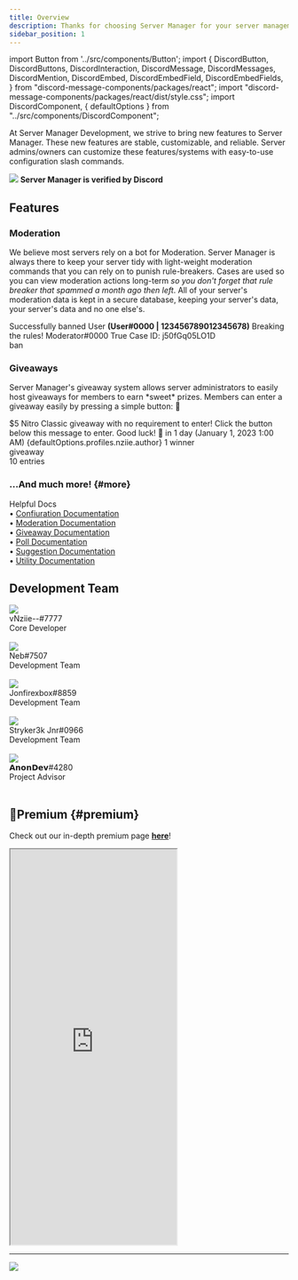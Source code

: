 ```yaml
---
title: Overview
description: Thanks for choosing Server Manager for your server management needs!
sidebar_position: 1
---
```

import Button from '../src/components/Button';
import {
  DiscordButton,
  DiscordButtons,
  DiscordInteraction,
  DiscordMessage,
  DiscordMessages,
  DiscordMention,
  DiscordEmbed,
  DiscordEmbedField,
  DiscordEmbedFields,
} from "discord-message-components/packages/react";
import "discord-message-components/packages/react/dist/style.css";
import DiscordComponent, { defaultOptions } from "../src/components/DiscordComponent";

At Server Manager Development, we strive to bring new features to Server Manager. These new features are stable, customizable, and reliable. Server admins/owners can customize these features/systems with easy-to-use configuration slash commands.

<img src="/img/checkmarkb_animated.gif" className="emoji"/> <strong>Server Manager is verified by Discord</strong>

## Features

### Moderation
We believe most servers rely on a bot for Moderation. Server Manager is always there to keep your server tidy with light-weight moderation commands that you can rely on to punish rule-breakers. Cases are used so you can view moderation actions long-term *so you don't forget that rule breaker that spammed a month ago then left*. All of your server's moderation data is kept in a <span data-text="MongoDB" className="tooltip">secure database</span>, keeping your server's data, your server's data and no one else's.

<DiscordComponent>
  <DiscordMessage profile="servermanager">
    <DiscordEmbed authorIcon="/img/discord.png" authorName="Banned User#0000" borderColor="#FF0000">
      Successfully banned <DiscordMention>User</DiscordMention> <strong>(User#0000 | 123456789012345678)</strong>
      <DiscordEmbedFields slot="fields" inline="true">
        <DiscordEmbedField fieldTitle="🚩 Reason">
          Breaking the rules!
        </DiscordEmbedField>
        <DiscordEmbedField fieldTitle="👤 Moderator">
          Moderator#0000
        </DiscordEmbedField>
        <DiscordEmbedField fieldTitle="✅ Member Notified">
          True
        </DiscordEmbedField>
      </DiscordEmbedFields>
      <span slot="footer">Case ID: j50fGq05LO1D</span>
    </DiscordEmbed>
    <div slot="interactions">
      <DiscordInteraction avatar="green" author="Moderator" command>
        ban
      </DiscordInteraction>
    </div>
  </DiscordMessage>
</DiscordComponent>

### Giveaways
Server Manager's giveaway system allows server administrators to easily host giveaways for members to earn \*sweet* prizes. Members can enter a giveaway easily by pressing a simple <span data-text="This button may be customizable in the future" className="tooltip">button</span>: <span className="blurple-background">🎉</span>

<DiscordComponent>
    <DiscordMessage profile="servermanager" bot>
        <DiscordEmbed
        embedTitle="$5 Nitro Classic"
        authorIcon="/img/logo.png"
        authorName="Server Manager Support"
        borderColor="#5865F2"
        footerIcon="/img/logo.png"
        >
        $5 Nitro Classic giveaway with no requirement to enter! Click the button below this message to enter. Good luck! 🎉            
            <DiscordEmbedFields slot="fields" inline="true">
                <DiscordEmbedField fieldTitle="Ends">
                <span className="timestamp">in 1 day</span> (<span className="timestamp">January 1, 2023 1:00 AM</span>)
                </DiscordEmbedField>
                <DiscordEmbedField fieldTitle="Host">
                  <DiscordMention highlight={true}>{defaultOptions.profiles.nziie.author}</DiscordMention>
                </DiscordEmbedField>
            </DiscordEmbedFields>
            <span slot="footer">1 winner</span>
        </DiscordEmbed>
      <div slot="interactions">
        <DiscordInteraction profile="bob" command>
          giveaway
        </DiscordInteraction>
      </div>
      <div slot="actions">
        <DiscordButtons>
          <DiscordButton type="primary" emoji="🎉"></DiscordButton>
          <DiscordButton type="secondary" disabled="true">10 entries</DiscordButton>
        </DiscordButtons>
      </div>
    </DiscordMessage>
</DiscordComponent>

### ...And much more! {#more}
<div className="box blurple no-background" style={{'margin-top': '0'}}>
  <div className="title">
    Helpful Docs
  </div>
  • <a href="/documentation/configurations" className="discord-link">Confiuration Documentation</a>
  <br/>
  • <a href="/documentation/moderation" className="discord-link">Moderation Documentation</a>
  <br/>
  • <a href="/documentation/giveaways" className="discord-link">Giveaway Documentation</a>
  <br/>
  • <a href="/documentation/polls" className="discord-link">Poll Documentation</a>
  <br/>
  • <a href="/documentation/suggestions" className="discord-link">Suggestion Documentation</a>
  <br/>
  • <a href="/documentation/utility" className="discord-link">Utility Documentation</a>
</div>

## Development Team

<div className="user_box">
  <img className="profile-picture-avatar" src="../img/nziie.png"/>
  <div className="name">
    vNziie--#7777
  </div>
  <div className="comment">
  Core Developer
  </div>
</div>
<br/>
<div className="user_box">
  <img className="profile-picture-avatar" src="../img/neb.png"/>
  <div className="name">
    Neb#7507
  </div>
  <div className="comment">
  Development Team
  </div>
</div>
<br/>
<div className="user_box">
  <img className="profile-picture-avatar" src="../img/jon.png"/>
  <div className="name">
    Jonfirexbox#8859
  </div>
  <div className="comment">
  Development Team
  </div>
</div>
<br/>
<div className="user_box">
  <img className="profile-picture-avatar" src="../img/stryker.png"/>
  <div className="name">
    Stryker3k Jnr#0966
  </div>
  <div className="comment">
  Development Team
  </div>
</div>
<br/>
<div className="user_box">
  <img className="profile-picture-avatar" src="../img/anondev.png"/>
  <div className="name">
    𝗔𝗻𝗼𝗻𝗗𝗲𝘃#4280
  </div>
  <div className="comment">
  Project Advisor
  </div>
</div>
<br/>

## 💎Premium {#premium}

Check out our in-depth premium page **[here](./premium.md)**!

<script type='text/javascript' src='https://storage.ko-fi.com/cdn/widget/Widget_2.js'></script><script type='text/javascript'>kofiwidget2.init('Support Us on Ko-fi', '#5865f2', 'W7W8E0CPG');kofiwidget2.draw();</script> 

<iframe id='kofiframe' src='https://ko-fi.com/servermanager/?hidefeed=true&widget=true&embed=true&preview=true' style={{'width':'100%', 'padding':'2px', 'background':'#5865f2'}} height='712' title='servermanager'></iframe>

<br/>

<hr/>

<a href="https://discord.gg/6bCKvP24kb"><img src="/img/sm_supportserver.png" className="betterimage"/></a>
